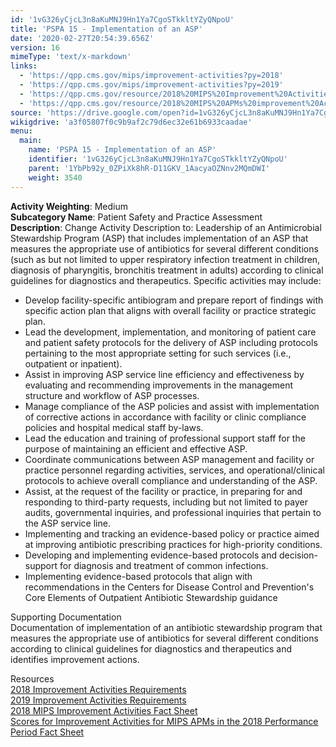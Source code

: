 ```yaml
---
id: '1vG326yCjcL3n8aKuMNJ9Hn1Ya7CgoSTkkltYZyQNpoU'
title: 'PSPA 15 - Implementation of an ASP'
date: '2020-02-27T20:54:39.656Z'
version: 16
mimeType: 'text/x-markdown'
links:
  - 'https://qpp.cms.gov/mips/improvement-activities?py=2018'
  - 'https://qpp.cms.gov/mips/improvement-activities?py=2019'
  - 'https://qpp.cms.gov/resource/2018%20MIPS%20Improvement%20Activities%20Fact%20Sheet'
  - 'https://qpp.cms.gov/resource/2018%20MIPS%20APMs%20improvement%20Activities%20scores%20fact%20sheet'
source: 'https://drive.google.com/open?id=1vG326yCjcL3n8aKuMNJ9Hn1Ya7CgoSTkkltYZyQNpoU'
wikigdrive: 'a3f05807f0c9b9af2c79d6ec32e61b6933caadae'
menu:
  main:
    name: 'PSPA 15 - Implementation of an ASP'
    identifier: '1vG326yCjcL3n8aKuMNJ9Hn1Ya7CgoSTkkltYZyQNpoU'
    parent: '1YbPb92y_0ZPiXk8hR-D11GKV_1AacyaOZNnv2MQmDWI'
    weight: 3540
---
```





**Activity Weighting**: Medium  
**Subcategory Name**: Patient Safety and Practice Assessment  
**Description**: Change Activity Description to: Leadership of an Antimicrobial Stewardship Program (ASP) that includes implementation of an ASP that measures the appropriate use of antibiotics for several different conditions (such as but not limited to upper respiratory infection treatment in children, diagnosis of pharyngitis, bronchitis treatment in adults) according to clinical guidelines for diagnostics and therapeutics. Specific activities may include:
* Develop facility-specific antibiogram and prepare report of findings with specific action plan that aligns with overall facility or practice strategic plan.
* Lead the development, implementation, and monitoring of patient care and patient safety protocols for the delivery of ASP including protocols pertaining to the most appropriate setting for such services (i.e., outpatient or inpatient).
* Assist in improving ASP service line efficiency and effectiveness by evaluating and recommending improvements in the management structure and workflow of ASP processes.
* Manage compliance of the ASP policies and assist with implementation of corrective actions in accordance with facility or clinic compliance policies and hospital medical staff by-laws. 
* Lead the education and training of professional support staff for the purpose of maintaining an efficient and effective ASP.
* Coordinate communications between ASP management and facility or practice personnel regarding activities, services, and operational/clinical protocols to achieve overall compliance and understanding of the ASP.
* Assist, at the request of the facility or practice, in preparing for and responding to third-party requests, including but not limited to payer audits, governmental inquiries, and professional inquiries that pertain to the ASP service line. 
* Implementing and tracking an evidence-based policy or practice aimed at improving antibiotic prescribing practices for high-priority conditions. 
* Developing and implementing evidence-based protocols and decision-support for diagnosis and treatment of common infections.
* Implementing evidence-based protocols that align with recommendations in the Centers for Disease Control and Prevention's Core Elements of Outpatient Antibiotic Stewardship guidance




Supporting Documentation  
Documentation of implementation of an antibiotic stewardship program that measures the appropriate use of antibiotics for several different conditions according to clinical guidelines for diagnostics and therapeutics and identifies improvement actions.




Resources  
[2018 Improvement Activities Requirements](https://qpp.cms.gov/mips/improvement-activities?py=2018)  
[2019 Improvement Activities Requirements](https://qpp.cms.gov/mips/improvement-activities?py=2019)  
[2018 MIPS Improvement Activities Fact Sheet](https://qpp.cms.gov/resource/2018%20MIPS%20Improvement%20Activities%20Fact%20Sheet)  
[Scores for Improvement Activities for MIPS APMs in the 2018 Performance Period Fact Sheet](https://qpp.cms.gov/resource/2018%20MIPS%20APMs%20improvement%20Activities%20scores%20fact%20sheet)

